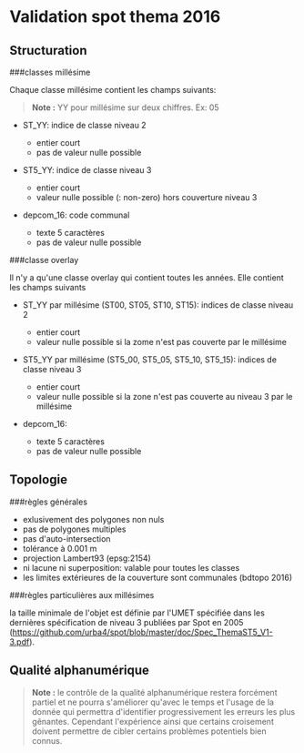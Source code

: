Validation spot thema 2016
=
Structuration
-
###classes millésime

Chaque classe millésime contient les champs suivants:

> **Note :** YY pour millésime sur deux chiffres. Ex: 05

- ST_YY: indice de classe niveau 2
  - entier court
  - pas de valeur nulle possible
  
- ST5_YY: indice de classe niveau 3
  - entier court
  - valeur nulle possible (<Null>: non-zero) hors couverture niveau 3
  
- depcom_16: code communal
  - texte 5 caractères
  - pas de valeur nulle possible

###classe overlay

Il n'y a qu'une classe overlay qui contient toutes les années. Elle contient les champs suivants

- ST_YY par millésime (ST00, ST05, ST10, ST15): indices de classe niveau 2
  - entier court
  - valeur nulle possible si la zome n'est pas couverte par le millésime
  
- ST5_YY par millésime (ST5_00, ST5_05, ST5_10, ST5_15): indices de classe niveau 3
  - entier court 
  - valeur nulle possible si la zone n'est pas couverte au niveau 3 par le millésime
  
- depcom_16:
  - texte 5 caractères
  - pas de valeur nulle possible

Topologie
-
###règles générales

- exlusivement des polygones non nuls
- pas de polygones multiples
- pas d'auto-intersection
- tolérance à 0.001 m
- projection Lambert93 (epsg:2154)
- ni lacune ni superposition: valable pour toutes les classes
- les limites extérieures de la couverture sont communales (bdtopo 2016)

###règles particulières aux millésimes

la taille minimale de l'objet est définie par l'UMET spécifiée dans les dernières spécification de niveau 3 publiées par Spot en 2005 (https://github.com/urba4/spot/blob/master/doc/Spec_ThemaST5_V1-3.pdf).

Qualité alphanumérique
-
> **Note :** le contrôle de la qualité alphanumérique restera forcément partiel et ne pourra s'améliorer qu'avec le temps et l'usage de la donnée qui permettra d'identifier progressivement les erreurs les plus gênantes. Cependant l'expérience ainsi que certains croisement doivent permettre de cibler certains problèmes potentiels bien connus.
